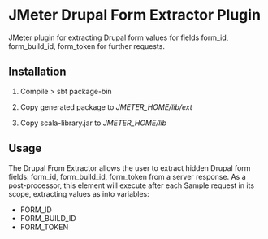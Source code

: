 JMeter Drupal Form Extractor Plugin
===================================

JMeter plugin for extracting Drupal form values for fields form_id, form_build_id, form_token for further requests.

Installation
------------

1.   Compile
	> sbt package-bin

2.   Copy generated package to *JMETER_HOME/lib/ext*
3.   Copy scala-library.jar to *JMETER_HOME/lib*

Usage
-----

The Drupal From Extractor allows the user to extract hidden Drupal form fields: form_id, form_build_id, form_token from a server response. As a post-processor, this element will execute after each Sample request in its scope, extracting values as into variables:
-   FORM_ID
-   FORM_BUILD_ID
-   FORM_TOKEN